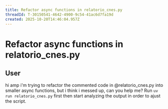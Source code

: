 ```yaml
---
title: Refactor async functions in relatorio_cnes.py
threadId: T-30150541-4642-4900-9c54-41ac6d7fa19d
created: 2025-10-20T14:46:04.957Z
---
```

# Refactor async functions in relatorio_cnes.py
## User
hi amp i'm trying to refactor the commented code in @relatorio_cnes.py into smaller async functions, but i think i messed up, can you help me? Run `uv run relatorio_cnes.py`
 first then start analyzing the output in order to ajust the script.
